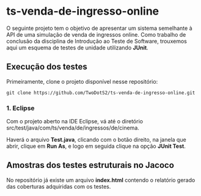 # ts-venda-de-ingresso-online

O seguinte projeto tem o objetivo de apresentar um sistema semelhante à API de uma simulação de venda de ingressos online. Como trabalho de conclusão da disciplina de Introdução ao Teste de Software, trouxemos aqui um esquema de testes de unidade utilizando **JUnit**. 

## Execução dos testes

Primeiramente, clone o projeto disponível nesse repositório:

`git clone https://github.com/TwoDotS2/ts-venda-de-ingresso-online.git`

### 1. Eclipse

Com o projeto aberto na IDE Eclipse, vá até o diretório src/test/java/com/ts/venda/de/ingressos/de/cinema.

Haverá o arquivo **Test.java**, clicando com o botão direito, na janela que abrir, clique em **Run As**, e logo em seguida clique na opção **JUnit Test**. 

## Amostras dos testes estruturais no Jacoco

No repositório já existe um arquivo **index.html** contendo o relatório gerado das coberturas adquiridas
com os testes. 


